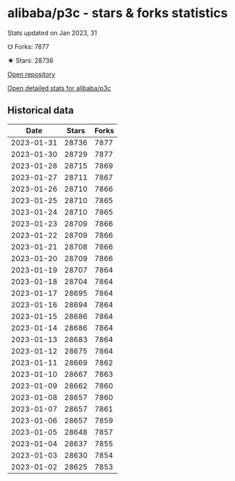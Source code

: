 # alibaba/p3c - stars & forks statistics

Stats updated on Jan 2023, 31

☋ Forks: 7877

★ Stars: 28736

[Open repository](https://github.com/alibaba/p3c)

[Open detailed stats for alibaba/p3c](https://reviewgithub.com/rep/alibaba/p3c)

## Historical data
| Date | Stars | Forks |
|------|-------|-------|
| 2023-01-31 | 28736 | 7877 | 
| 2023-01-30 | 28729 | 7877 | 
| 2023-01-28 | 28715 | 7869 | 
| 2023-01-27 | 28711 | 7867 | 
| 2023-01-26 | 28710 | 7866 | 
| 2023-01-25 | 28710 | 7865 | 
| 2023-01-24 | 28710 | 7865 | 
| 2023-01-23 | 28709 | 7866 | 
| 2023-01-22 | 28709 | 7866 | 
| 2023-01-21 | 28708 | 7866 | 
| 2023-01-20 | 28709 | 7866 | 
| 2023-01-19 | 28707 | 7864 | 
| 2023-01-18 | 28704 | 7864 | 
| 2023-01-17 | 28695 | 7864 | 
| 2023-01-16 | 28694 | 7864 | 
| 2023-01-15 | 28686 | 7864 | 
| 2023-01-14 | 28686 | 7864 | 
| 2023-01-13 | 28683 | 7864 | 
| 2023-01-12 | 28675 | 7864 | 
| 2023-01-11 | 28669 | 7862 | 
| 2023-01-10 | 28667 | 7863 | 
| 2023-01-09 | 28662 | 7860 | 
| 2023-01-08 | 28657 | 7860 | 
| 2023-01-07 | 28657 | 7861 | 
| 2023-01-06 | 28657 | 7859 | 
| 2023-01-05 | 28648 | 7857 | 
| 2023-01-04 | 28637 | 7855 | 
| 2023-01-03 | 28630 | 7854 | 
| 2023-01-02 | 28625 | 7853 | 

